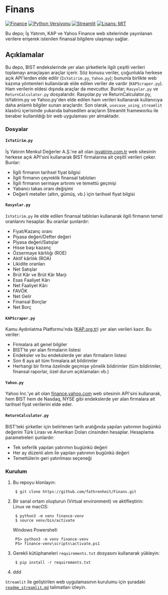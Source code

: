 # Finans

[![Finance](https://img.shields.io/badge/Finance-Project-blue.svg)](https://github.com/https://github.com/fathrenheit/Finans/)
[![Python Versiyonu](https://img.shields.io/badge/Python-3.10.6-blue)](https://www.python.org/downloads/)
[![Streamlit](https://img.shields.io/badge/Made%20with-Streamlit-FF6F61.svg)](https://streamlit.io/)
[![Lisans: MIT](https://img.shields.io/badge/Lisans-MIT-yellow.svg)](https://opensource.org/licenses/MIT)

Bu depo; İş Yatırım, KAP ve Yahoo Finance web sitelerinde yayınlanan verilere erişerek istenilen finansal bilgilere ulaşmayı sağlar.

## Açıklamalar

Bu depo, BIST endekslerinde yer alan şirketlerle ilgili çeşitli verileri toplamayı amaçlayan araçlar içerir. Söz konusu veriler, çoğunlukla herkese açık API'lerden elde edilir (`IsYatirim.py`, `Yahoo.py`); bununla birlikte web kazıma yöntemleri kullanılarak elde edilen veriler de vardır (`KAPScraper.py`).
Ham verilerin eldesi dışında araçlar da mevcuttur. Bunlar; `Rasyolar.py` ve `ReturnCalculator.py` dosyalarıdır. Rasyolar.py ve ReturnCalculator.py, IsYatirim.py ve Yahoo.py'den elde edilen ham verileri kullanarak kullanıcıya daha anlamlı bilgiler sunan araçlardır.
Son olarak, `usecase_using_streamlit` klasörü içerisinde yukarıda bahsedilen araçların Streamlit frameworku ile beraber kullanıldığı bir web uygulaması yer almaktadır.

### Dosyalar

#### `IsYatirim.py`
İş Yatırım Menkul Değerler A.Ş.'ne ait olan [isyatirim.com.tr](isyatirim.com.tr) web sitesinin herkese açık API'sini kullanarak BIST firmalarına ait çeşitli verileri çeker. Bunlar:
- İlgili firmanın tarihsel fiyat bilgisi
- İlgili firmanın çeyreklik finansal tabloları
- İlgili firmanın sermaye artırımı ve temettü geçmişi
- Yabancı takas oranı değişimi
- Değerli metaller (altın, gümüş, vb.) için tarihsel fiyat bilgisi

#### `Rasyolar.py`
`IsYatirim.py` ile elde edilen finansal tabloları kullanarak ilgili firmanın temel oranlarını hesaplar. Bu oranlar şunlardır:
- Fiyat/Kazanç oranı
- Piyasa değeri/Defter değeri
- Piyasa değeri/Satışlar
- Hisse başı kazanç
- Özsermaye kârlılığı (ROE)
- Aktif kârlılık (ROA)
- Likidite oranları
- Net Satışlar
- Brüt Kâr ve Brüt Kâr Marjı
- Esas Faaliyet Kârı
- Net Faaliyet Kârı
- FAVÖK
- Net Gelir
- Finansal Borçlar
- Net Borç

#### `KAPScraper.py`
Kamu Aydınlatma Platformu'nda ([KAP.org.tr](https://www.kap.org.tr/tr/)) yer alan verileri kazır. Bu veriler:
- Firmalara ait genel bilgiler
- BIST'te yer alan firmaların listesi
- Endeksler ve bu endekslerde yer alan firmaların listesi
- Son 6 aya ait tüm firmalara ait bildirimler
- Herhangi bir firma özelinde geçmişe yönelik bildirimler (tüm bildirimler, finansal raporlar, özel durum açıklamaları vb.)

#### `Yahoo.py`
Yahoo Inc.'ye ait olan [finance.yahoo.com](finance.yahoo.com) web sitesinin API'sini kullanarak, hem BIST hem de Nasdaq, NYSE gibi endekslerde yer alan firmalara ait tarihsel fiyat verilerini elde eder. 

#### `ReturnCalculator.py`
BIST'teki şirketler için belirlenen tarih aralığında yapılan yatırımın bugünkü değerini Türk Lirası ve Amerikan Doları cinsinden hesaplar. Hesaplama parametreleri şunlardır:

- Tek seferlik yapılan yatırımın bugünkü değeri
- Her ay düzenli alım ile yapılan yatırımın bugünkü değeri
- Temettülerin geri yatırılması seçeneği


### Kurulum

1. Bu repoyu klonlayın: <br>

        $ git clone https://github.com/fathrenheit/Finans.git

2. Bir sanal ortam oluşturun (Virtual environment) ve aktifleştirin: <br>
    Linux ve macOS: <br>
        
        $ python3 -m venv finance-venv
        $ source venv/bin/activate
    
    Windows Powershell:

        PS> python3 -m venv finance-venv
        PS> finance-venv\scripts\activate.ps1

3. Gerekli kütüphaneleri `requirements.txt` dosyasını kullanarak yükleyin: <br>
        
        $ pip install -r requirements.txt

4. ddd

`Streamlit` ile geliştirilen web uygulamasının kurulumu için şuradaki [`readme_streamlit.md`]() talimatları izleyin.